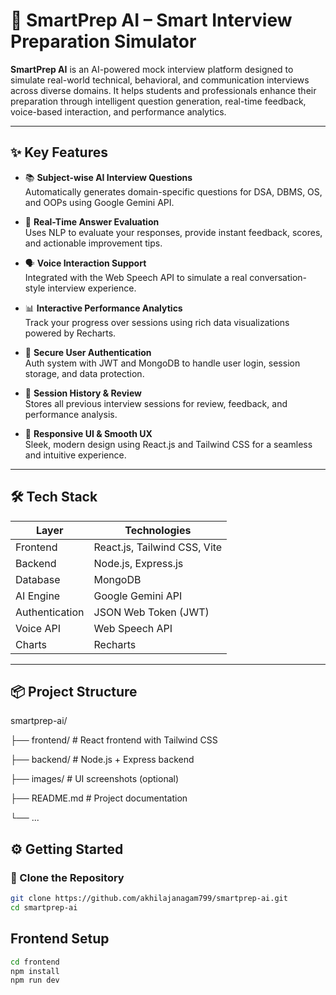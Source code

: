 # 🚀 SmartPrep AI – Smart Interview Preparation Simulator

**SmartPrep AI** is an AI-powered mock interview platform designed to simulate real-world technical, behavioral, and communication interviews across diverse domains. It helps students and professionals enhance their preparation through intelligent question generation, real-time feedback, voice-based interaction, and performance analytics.

---

## ✨ Key Features

- 📚 **Subject-wise AI Interview Questions**  
  Automatically generates domain-specific questions for DSA, DBMS, OS, and OOPs using Google Gemini API.

- 🧠 **Real-Time Answer Evaluation**  
  Uses NLP to evaluate your responses, provide instant feedback, scores, and actionable improvement tips.

- 🗣️ **Voice Interaction Support**  
  Integrated with the Web Speech API to simulate a real conversation-style interview experience.

- 📊 **Interactive Performance Analytics**  
  Track your progress over sessions using rich data visualizations powered by Recharts.

- 👤 **Secure User Authentication**  
  Auth system with JWT and MongoDB to handle user login, session storage, and data protection.

- 📁 **Session History & Review**  
  Stores all previous interview sessions for review, feedback, and performance analysis.

- 🧩 **Responsive UI & Smooth UX**  
  Sleek, modern design using React.js and Tailwind CSS for a seamless and intuitive experience.

---

## 🛠️ Tech Stack

| Layer       | Technologies                             |
|-------------|-------------------------------------------|
| Frontend    | React.js, Tailwind CSS, Vite              |
| Backend     | Node.js, Express.js                       |
| Database    | MongoDB                                   |
| AI Engine   | Google Gemini API                         |
| Authentication | JSON Web Token (JWT)                  |
| Voice API   | Web Speech API                            |
| Charts      | Recharts                                  |

---

## 📦 Project Structure
smartprep-ai/

├── frontend/ # React frontend with Tailwind CSS

├── backend/ # Node.js + Express backend

├── images/ # UI screenshots (optional)

├── README.md # Project documentation

└── ...

## ⚙️ Getting Started



### 🔹 Clone the Repository

```bash
git clone https://github.com/akhilajanagam799/smartprep-ai.git
cd smartprep-ai
```

## Frontend Setup

```bash
cd frontend
npm install
npm run dev
```



